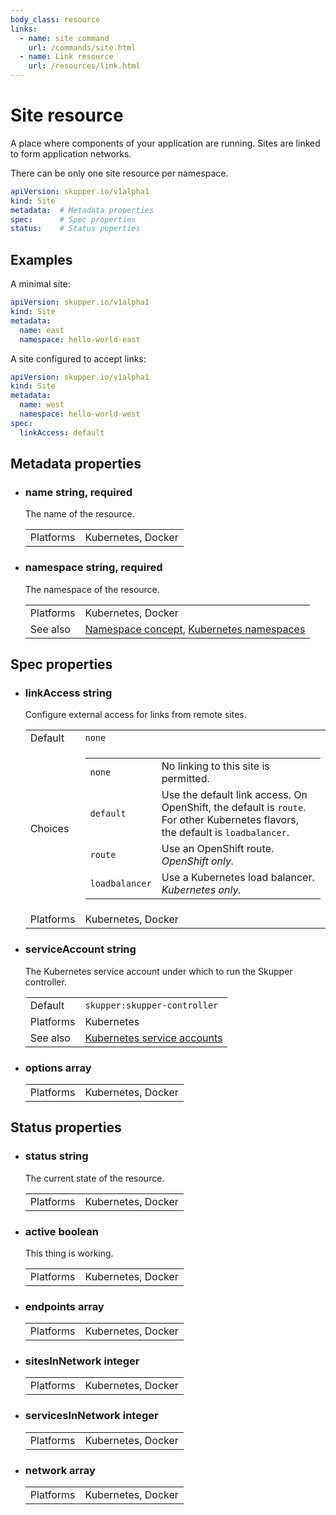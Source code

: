 ```yaml
---
body_class: resource
links:
  - name: site command
    url: /commands/site.html
  - name: Link resource
    url: /resources/link.html
---
```


# Site resource

<section>

A place where components of your application are running.
Sites are linked to form application networks.

There can be only one site resource per namespace.

~~~ yaml
apiVersion: skupper.io/v1alpha1
kind: Site
metadata:  # Metadata properties
spec:      # Spec properties
status:    # Status poperties
~~~

</section>

<section>

## Examples

A minimal site:

~~~ yaml
apiVersion: skupper.io/v1alpha1
kind: Site
metadata:
  name: east
  namespace: hello-world-east
~~~

A site configured to accept links:

~~~ yaml
apiVersion: skupper.io/v1alpha1
kind: Site
metadata:
  name: west
  namespace: hello-world-west
spec:
  linkAccess: default
~~~

</section>

<section>

## Metadata properties

- <h3 id="name">name <span class="property-info">string, required</span></h3>

  The name of the resource.

  | | |
  |-|-|
  | Platforms | Kubernetes, Docker |
  

- <h3 id="namespace">namespace <span class="property-info">string, required</span></h3>

  The namespace of the resource.

  | | |
  |-|-|
  | Platforms | Kubernetes, Docker |
  | See also | [Namespace concept]({{site_prefix}}/concepts/namespace.html), [Kubernetes namespaces]({{site_prefix}}) |
  

</section>

<section>

## Spec properties

- <h3 id="linkaccess">linkAccess <span class="property-info">string</span></h3>

  Configure external access for links from remote sites.

  | | |
  |-|-|
  | Default | `none` |
  | Choices | <table><tr><td><code>none</code></td><td>No linking to this site is permitted.</td></tr><tr><td><code>default</code></td><td>Use the default link access.  On OpenShift, the default is `route`.  For other Kubernetes flavors, the default is `loadbalancer`.</td></tr><tr><td><code>route</code></td><td>Use an OpenShift route.  _OpenShift only._</td></tr><tr><td><code>loadbalancer</code></td><td>Use a Kubernetes load balancer.  _Kubernetes only._</td></tr></table> |
  | Platforms | Kubernetes, Docker |
  

- <h3 id="serviceaccount">serviceAccount <span class="property-info">string</span></h3>

  The Kubernetes service account under which to run the
  Skupper controller.

  | | |
  |-|-|
  | Default | `skupper:skupper-controller` |
  | Platforms | Kubernetes |
  | See also | [Kubernetes service accounts]({{site_prefix}}https://kubernetes.io/docs/concepts/security/service-accounts/) |
  

- <h3 id="options">options <span class="property-info">array</span></h3>

  | | |
  |-|-|
  | Platforms | Kubernetes, Docker |
  

</section>

<section>

## Status properties

- <h3 id="status">status <span class="property-info">string</span></h3>

  The current state of the resource.

  | | |
  |-|-|
  | Platforms | Kubernetes, Docker |
  

- <h3 id="active">active <span class="property-info">boolean</span></h3>

  This thing is working.

  | | |
  |-|-|
  | Platforms | Kubernetes, Docker |
  

- <h3 id="endpoints">endpoints <span class="property-info">array</span></h3>

  | | |
  |-|-|
  | Platforms | Kubernetes, Docker |
  

- <h3 id="sitesinnetwork">sitesInNetwork <span class="property-info">integer</span></h3>

  | | |
  |-|-|
  | Platforms | Kubernetes, Docker |
  

- <h3 id="servicesinnetwork">servicesInNetwork <span class="property-info">integer</span></h3>

  | | |
  |-|-|
  | Platforms | Kubernetes, Docker |
  

- <h3 id="network">network <span class="property-info">array</span></h3>

  | | |
  |-|-|
  | Platforms | Kubernetes, Docker |
  

</section>
